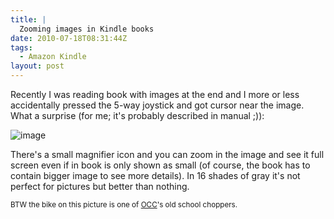 ```yaml
---
title: |
  Zooming images in Kindle books
date: 2010-07-18T08:31:44Z
tags:
  - Amazon Kindle
layout: post
---
```

Recently I was reading book with images at the end and I more or less accidentally pressed the 5-way joystick and got cursor near the image. What a surprise (for me; it's probably described in manual ;)):

![image](/i/231754/kindle_zoom_image.jpg)

There's a small magnifier icon and you can zoom in the image and see it full screen even if in book is only shown as small (of course, the book has to contain bigger image to see more details). In 16 shades of gray it's not perfect for pictures but better than nothing.

<small>BTW the bike on this picture is one of [OCC][1]'s old school choppers.</small>

[1]: http://www.orangecountychoppers.com/